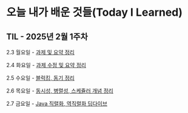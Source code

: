 # 오늘 내가 배운 것들(Today I Learned)

## TIL - 2025년 2월 1주차

2.3 월요일 - [과제 및 요약 정리](Feb/2025-02-03.md)

2.4 화요일 - [과제 수정 및 요약 정리](Feb/2025-02-04.md)

2.5 수요일 - [블럭킹, 동기 정리](Feb/2025-02-05.md)

2.6 목요일 - [동시성, 병렬성, 스케쥴러 개념 정리](Feb/2025-02-06.md)

2.7 금요일 - [Java 직렬화, 역직렬화 딥다이브](Feb/2025-02-07.md)
